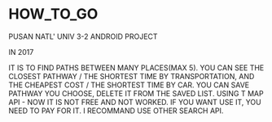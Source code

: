 # HOW_TO_GO
PUSAN NATL' UNIV 3-2 ANDROID PROJECT

IN 2017

IT IS TO FIND PATHS BETWEEN MANY PLACES(MAX 5).
YOU CAN SEE THE CLOSEST PATHWAY / THE SHORTEST TIME BY TRANSPORTATION, AND THE CHEAPEST COST / THE SHORTEST TIME BY CAR.
YOU CAN SAVE PATHWAY YOU CHOOSE, DELETE IT FROM THE SAVED LIST.
USING T MAP API - NOW IT IS NOT FREE AND NOT WORKED. 
                  IF YOU WANT USE IT, YOU NEED TO PAY FOR IT. I RECOMMAND USE OTHER SEARCH API.
